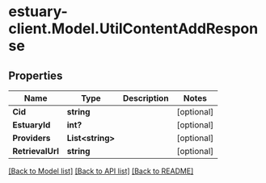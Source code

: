 # estuary-client.Model.UtilContentAddResponse
## Properties

Name | Type | Description | Notes
------------ | ------------- | ------------- | -------------
**Cid** | **string** |  | [optional] 
**EstuaryId** | **int?** |  | [optional] 
**Providers** | **List&lt;string&gt;** |  | [optional] 
**RetrievalUrl** | **string** |  | [optional] 

[[Back to Model list]](../README.md#documentation-for-models) [[Back to API list]](../README.md#documentation-for-api-endpoints) [[Back to README]](../README.md)

